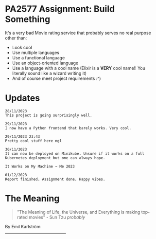 # PA2577 Assignment: Build Something 

It's a very bad Movie rating service that probably serves no real purpose other than:
* Look cool
* Use multiple languages 
* Use a functional language
* Use an object-oriented language
* Use a language with a cool name (Elixir is a **VERY** cool name!! You literally sound like a wizard writing it)
* And of course meet project requirements :^)

# Updates

    28/11/2023 
    This project is going surprisingly well.

    29/11/2023
    I now have a Python frontend that barely works. Very cool.

    29/11/2023 23:43
    Pretty cool stuff here ngl

    30/11/2023
    It can now be deployed on Minikube. Unsure if it works on a full
    Kubernetes deployment but one can always hope. 
    
    It Works on My Machine ~ Me 2023

    01/12/2023
    Report finished. Assignment done. Happy vibes.

# The Meaning
> "The Meaning of Life, the Universe, and Everything is making top-rated movies" - Sun Tzu *probably*


By Emil Karlström
<div style="width:200px"><hr/></div>